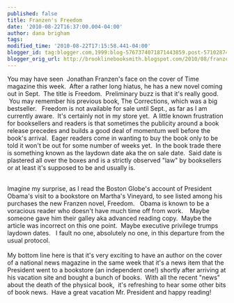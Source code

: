 ```yaml
---
published: false
title: Franzen's Freedom
date: '2010-08-22T16:37:00.004-04:00'
author: dana brigham
tags: 
modified_time: '2010-08-22T17:15:58.441-04:00'
blogger_id: tag:blogger.com,1999:blog-5767374071871443859.post-5710287464248869162
blogger_orig_url: http://brooklinebooksmith.blogspot.com/2010/08/franzens-freedom.html
---
```


You may have seen  Jonathan Franzen's face on the cover of Time magazine this week.  After a rather long hiatus, he has a new novel coming out in Sept.  The title is Freedom.  Preliminary buzz is that it's really good.  You may remember his previous book, The Corrections, which was a big bestseller.   Freedom is not available for sale until Sept., as far as I am currently aware.  It's certainly not in my store yet.  A little known frustration for booksellers and readers is that sometimes the publicity around a book release precedes and builds a good deal of momentum well before the book's arrival.  Eager readers come in wanting to buy the book only to be told it won't be out for some number of weeks yet.  In the book trade there is something known as the laydown date aka the on sale date.  Said date is plastered all over the boxes and is a strictly observed "law" by booksellers or at least it's supposed to be and usually is.  <div><br /></div><div>Imagine my surprise, as I read the Boston Globe's account of President Obama's visit to a bookstore on Martha's Vineyard, to see listed among his purchases the new Franzen novel, Freedom.   Obama is known to be a voracious reader who doesn't have much time off from work.    Maybe someone gave him their galley aka advanced reading copy.  Maybe the article was incorrect on this one point.  Maybe executive privilege trumps laydown dates.   I fault no one, absolutely no one, in this departure from the usual protocol.</div><div><br /></div><div>My bottom line here is that it's very exciting to have an author on the cover of a national news magazine in the same week that it's a news item that the President went to a bookstore (an independent one!) shortly after arriving at his vacation site and bought a bunch of books.  With all the recent "news" about the death of the physical book,  it's refreshing to hear some other bits of book news.  Have a great vacation Mr. President and happy reading!</div>